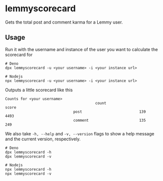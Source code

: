 # lemmyscorecard

Gets the total post and comment karma for a Lemmy user.

## Usage

Run it with the username and instance of the user you want to calculate the scorecard for

```shell
# Deno
dpx lemmyscorecard -u <your username> -i <your instance url>

# Nodejs
npx lemmyscorecard -u <your username> -i <your instance url>
```

Outputs a little scorecard like this

```shell
Counts for <your username>
                                         count                                   score
                               post                          139                           4493
                               comment                       135                           249
```

We also take `-h, --help` and `-v, --version` flags to show a help message and the current version, respectively.

```shell
# Deno
dpx lemmyscorecard -h
dpx lemmyscorecard -v

# Nodejs
npx lemmyscorecard -h
npx lemmyscorecard -v
```
